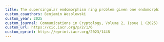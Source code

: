 ```yaml
---
title: The supersingular endomorphism ring problem given one endomorphism
custom_coauthors: Benjamin Wesolowski
custom_year: 2025
custom_journal: Communications in Cryptology, Volume 2, Issue 1 (2025)
custom_url: https://cic.iacr.org/p/2/1/6
custom_eprint: https://eprint.iacr.org/2023/1448
---
```

